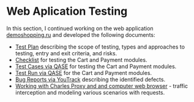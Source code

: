 # Web Aplication Testing  

In this section, I continued working on the web application [demoshopping.ru](https://demoshopping.ru/) and developed the following documents:

- [Test Plan](https://docs.google.com/spreadsheets/d/1kHmCyPZY4Yq8G-Dn00PshMZvNdpY4hf5pDiko87Ci0g/edit?usp=sharing) describing the scope of testing, types and approaches to testing, entry and exit criteria, and risks.
- [Checklist](https://docs.google.com/spreadsheets/d/189EKhVJ4yraRebp_qshSJNOhojF-be1TDbqYsy3PvQc/edit?usp=sharing) for testing the Сart and Payment modules.
- [Test Cases via QASE](https://github.com/alevtinasemeniuk/web/blob/main/Test%20Cases.pdf) for testing the Сart and Payment modules.
- [Test Run via QASE](https://github.com/alevtinasemeniuk/web/blob/main/Test%20Run_Web%20App%20Testing.pdf) for the Сart and Payment modules.
- [Bug Reports via YouTrack](https://github.com/alevtinasemeniuk/web/blob/main/Bug%20Reports_Web%20App%20Testing.xlsx) describing the identified defects. 
- [Working with Charles Proxy and and computer web browser](https://github.com/alevtinasemeniuk/web/blob/main/Carles%20Proxy_Mac.mp4) - traffic interception and modeling various scenarios with requests.
